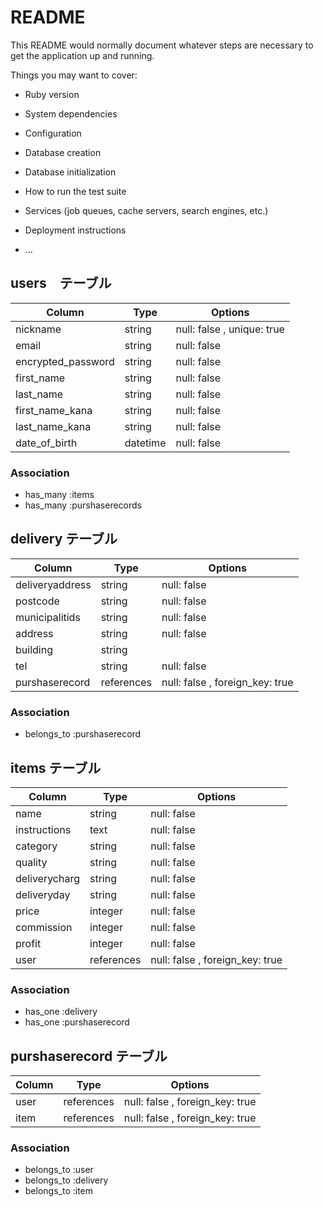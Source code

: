 # README

This README would normally document whatever steps are necessary to get the
application up and running.

Things you may want to cover:

* Ruby version

* System dependencies

* Configuration

* Database creation

* Database initialization

* How to run the test suite

* Services (job queues, cache servers, search engines, etc.)

* Deployment instructions

* ...

## users　テーブル

| Column                           | Type        | Options                   |
| -------------------------------- | ----------- | ------------------------- |
| nickname                         | string      | null: false , unique: true|
| email                            | string      | null: false               |
| encrypted_password               | string      | null: false               |
| first_name                       | string      | null: false               |
| last_name                        | string      | null: false               |
| first_name_kana                  | string      | null: false               |
| last_name_kana                   | string      | null: false               |
| date_of_birth                    | datetime    | null: false               |



### Association
- has_many :items
- has_many :purshaserecords

## delivery テーブル

| Column                      | Type       | Options                        |
| --------------------------- | ---------- | ------------------------------ |
| deliveryaddress             | string     | null: false                    |
| postcode                    | string     | null: false                    |
| municipalitids              | string     | null: false                    |
| address                     | string     | null: false                    |
| building                    | string     |                                |
| tel                         | string     | null: false                    |
| purshaserecord              | references | null: false , foreign_key: true|


### Association
- belongs_to :purshaserecord

## items テーブル

| Column                     | Type       | Options                        |
| -------------------------- | ---------- | ------------------------------ |
| name                       | string     | null: false                    |
| instructions               | text       | null: false                    |
| category                   | string     | null: false                    |
| quality                    | string     | null: false                    |
| deliverycharg              | string     | null: false                    |
| deliveryday                | string     | null: false                    |
| price                      | integer    | null: false                    |
| commission                 | integer    | null: false                    |
| profit                     | integer    | null: false                    |
| user                       | references | null: false , foreign_key: true|



### Association  
- has_one :delivery
- has_one :purshaserecord

## purshaserecord テーブル

| Column                     | Type       | Options                        |
| -------------------------- | ---------- | ------------------------------ |
| user                       | references | null: false , foreign_key: true|
| item                       | references | null: false , foreign_key: true|

### Association
- belongs_to :user
- belongs_to :delivery
- belongs_to :item
